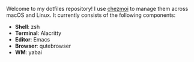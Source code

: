 Welcome to my dotfiles repository! I use [chezmoi](https://www.chezmoi.io/) to manage them across macOS and Linux. It currently consists of the following components:

* **Shell**: zsh
* **Terminal**: Alacritty
* **Editor**: Emacs
* **Browser**: qutebrowser
* **WM**: yabai
